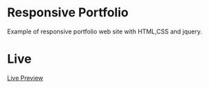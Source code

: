 # Responsive Portfolio

Example of responsive portfolio web site with HTML,CSS and jquery.

# Live
[Live Preview](https://stankovics.github.io/ResponsivePortfolio.github.io/)